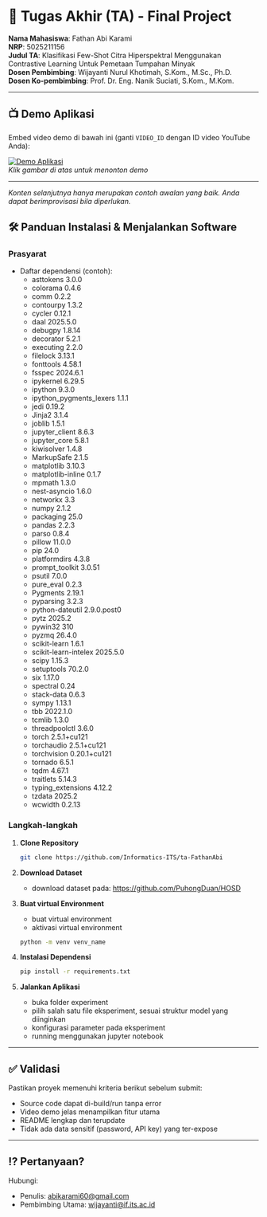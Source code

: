 # 🏁 Tugas Akhir (TA) - Final Project

**Nama Mahasiswa**: Fathan Abi Karami  
**NRP**: 5025211156   
**Judul TA**: Klasifikasi Few-Shot Citra Hiperspektral Menggunakan Contrastive Learning Untuk Pemetaan Tumpahan Minyak  
**Dosen Pembimbing**: Wijayanti Nurul Khotimah, S.Kom., M.Sc., Ph.D.  
**Dosen Ko-pembimbing**: Prof. Dr. Eng. Nanik Suciati, S.Kom., M.Kom.

---

## 📺 Demo Aplikasi  
Embed video demo di bawah ini (ganti `VIDEO_ID` dengan ID video YouTube Anda):  

[![Demo Aplikasi](https://i.ytimg.com/vi/zIfRMTxRaIs/maxresdefault.jpg)](https://www.youtube.com/watch?v=VIDEO_ID)  
*Klik gambar di atas untuk menonton demo*

---

*Konten selanjutnya hanya merupakan contoh awalan yang baik. Anda dapat berimprovisasi bila diperlukan.*

## 🛠 Panduan Instalasi & Menjalankan Software  

### Prasyarat  
- Daftar dependensi (contoh):
  - asttokens               3.0.0
  - colorama                0.4.6
  - comm                    0.2.2
  - contourpy               1.3.2
  - cycler                  0.12.1
  - daal                    2025.5.0
  - debugpy                 1.8.14
  - decorator               5.2.1
  - executing               2.2.0
  - filelock                3.13.1
  - fonttools               4.58.1
  - fsspec                  2024.6.1
  - ipykernel               6.29.5
  - ipython                 9.3.0
  - ipython_pygments_lexers 1.1.1
  - jedi                    0.19.2
  - Jinja2                  3.1.4
  - joblib                  1.5.1
  - jupyter_client          8.6.3
  - jupyter_core            5.8.1
  - kiwisolver              1.4.8
  - MarkupSafe              2.1.5
  - matplotlib              3.10.3
  - matplotlib-inline       0.1.7
  - mpmath                  1.3.0
  - nest-asyncio            1.6.0
  - networkx                3.3
  - numpy                   2.1.2
  - packaging               25.0
  - pandas                  2.2.3
  - parso                   0.8.4
  - pillow                  11.0.0
  - pip                     24.0
  - platformdirs            4.3.8
  - prompt_toolkit          3.0.51
  - psutil                  7.0.0
  - pure_eval               0.2.3
  - Pygments                2.19.1
  - pyparsing               3.2.3
  - python-dateutil         2.9.0.post0
  - pytz                    2025.2
  - pywin32                 310
  - pyzmq                   26.4.0
  - scikit-learn            1.6.1
  - scikit-learn-intelex    2025.5.0
  - scipy                   1.15.3
  - setuptools              70.2.0
  - six                     1.17.0
  - spectral                0.24
  - stack-data              0.6.3
  - sympy                   1.13.1
  - tbb                     2022.1.0
  - tcmlib                  1.3.0
  - threadpoolctl           3.6.0
  - torch                   2.5.1+cu121
  - torchaudio              2.5.1+cu121
  - torchvision             0.20.1+cu121
  - tornado                 6.5.1
  - tqdm                    4.67.1
  - traitlets               5.14.3
  - typing_extensions       4.12.2
  - tzdata                  2025.2
  - wcwidth                 0.2.13

### Langkah-langkah  
1. **Clone Repository**  
   ```bash
   git clone https://github.com/Informatics-ITS/ta-FathanAbi
   ```
2. **Download Dataset**
   - download dataset pada: https://github.com/PuhongDuan/HOSD
3. **Buat virtual Environment**
   - buat virtual environment
   - aktivasi virtual environment
   ```bash
   python -m venv venv_name
   ```
4. **Instalasi Dependensi**
   ```bash
   pip install -r requirements.txt
   ```

5. **Jalankan Aplikasi**
   - buka folder experiment
   - pilih salah satu file eksperiment, sesuai struktur model yang diinginkan
   - konfigurasi parameter pada eksperiment
   - running menggunakan jupyter notebook


---

## ✅ Validasi

Pastikan proyek memenuhi kriteria berikut sebelum submit:
- Source code dapat di-build/run tanpa error
- Video demo jelas menampilkan fitur utama
- README lengkap dan terupdate
- Tidak ada data sensitif (password, API key) yang ter-expose

---

## ⁉️ Pertanyaan?

Hubungi:
- Penulis: abikarami60@gmail.com
- Pembimbing Utama: wijayanti@if.its.ac.id
